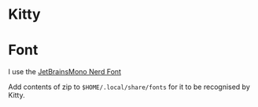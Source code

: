 # Kitty

# Font
I use the [JetBrainsMono Nerd Font](https://www.nerdfonts.com/font-downloads)


Add contents of zip to `$HOME/.local/share/fonts` for it to be recognised by Kitty.
